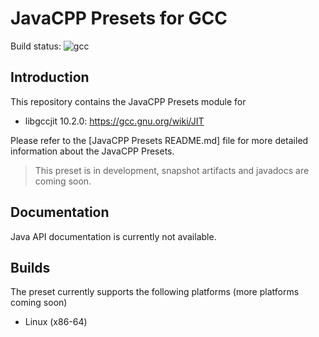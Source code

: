 # JavaCPP Presets for GCC

Build status: ![gcc](https://github.com/supergrecko/gcc/workflows/gcc/badge.svg)

## Introduction

This repository contains the JavaCPP Presets module for

- libgccjit 10.2.0: https://gcc.gnu.org/wiki/JIT

Please refer to the [JavaCPP Presets README.md] file for more detailed 
information about the JavaCPP Presets.

> This preset is in development, snapshot artifacts and javadocs are coming 
> soon.

## Documentation

Java API documentation is currently not available.

## Builds

The preset currently supports the following platforms (more platforms coming 
soon)

- Linux (x86-64)

[javacpp-presets]: https://github.com/bytedeco/javacpp-presets#readme
[libgccjit]: https://gcc.gnu.org/wiki/JIT